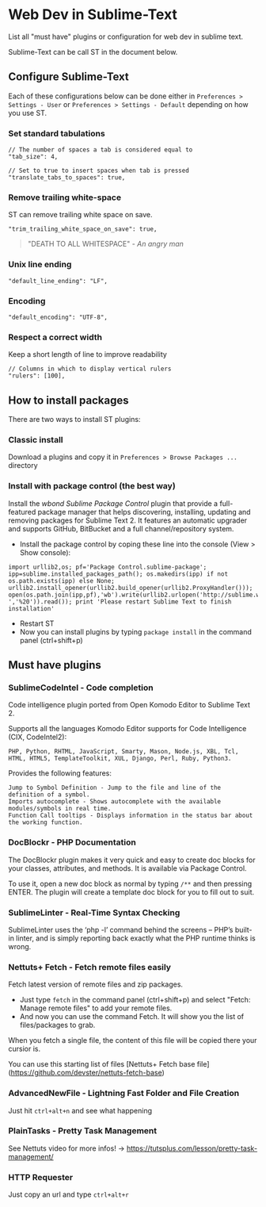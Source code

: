 Web Dev in Sublime-Text
================================

List all "must have" plugins or configuration for web dev in sublime text.

Sublime-Text can be call ST in the document below.

## Configure Sublime-Text

Each of these configurations below can be done either in `Preferences > Settings - User` or `Preferences > Settings - Default` depending on how you use ST.

### Set standard tabulations

```
// The number of spaces a tab is considered equal to
"tab_size": 4,

// Set to true to insert spaces when tab is pressed
"translate_tabs_to_spaces": true,
```

### Remove trailing white-space

ST can remove trailing white space on save.

```
"trim_trailing_white_space_on_save": true,
```

> "DEATH TO ALL WHITESPACE" - *An angry man*

### Unix line ending

```
"default_line_ending": "LF",
```

### Encoding

```
"default_encoding": "UTF-8",
```

### Respect a correct width

Keep a short length of line to improve readability 

```
// Columns in which to display vertical rulers
"rulers": [100],
```

## How to install packages

There are two ways to install ST plugins:

### Classic install

Download a plugins and copy it in `Preferences > Browse Packages ...` directory

### Install with package control (the best way)

Install the *wbond Sublime Package Control* plugin that provide a full-featured package manager that helps discovering, installing, updating and removing packages for Sublime Text 2. It features an automatic upgrader and supports GitHub, BitBucket and a full channel/repository system.

* Install the package control by coping these line into the console (View > Show console):
```
import urllib2,os; pf='Package Control.sublime-package'; ipp=sublime.installed_packages_path(); os.makedirs(ipp) if not os.path.exists(ipp) else None; urllib2.install_opener(urllib2.build_opener(urllib2.ProxyHandler())); open(os.path.join(ipp,pf),'wb').write(urllib2.urlopen('http://sublime.wbond.net/'+pf.replace(' ','%20')).read()); print 'Please restart Sublime Text to finish installation'
```

* Restart ST
* Now you can install plugins by typing `package install` in the command panel (ctrl+shift+p)

## Must have plugins

### SublimeCodeIntel - Code completion

Code intelligence plugin ported from Open Komodo Editor to Sublime Text 2.

Supports all the languages Komodo Editor supports for Code Intelligence (CIX, CodeIntel2):

    PHP, Python, RHTML, JavaScript, Smarty, Mason, Node.js, XBL, Tcl, HTML, HTML5, TemplateToolkit, XUL, Django, Perl, Ruby, Python3.

Provides the following features:

    Jump to Symbol Definition - Jump to the file and line of the definition of a symbol.
    Imports autocomplete - Shows autocomplete with the available modules/symbols in real time.
    Function Call tooltips - Displays information in the status bar about the working function.

### DocBlockr - PHP Documentation

The DocBlockr plugin makes it very quick and easy to create doc blocks for your classes, attributes, and methods. It is available via Package Control.

To use it, open a new doc block as normal by typing `/**` and then pressing ENTER. The plugin will create a template doc block for you to fill out to suit.

### SublimeLinter - Real-Time Syntax Checking

SublimeLinter uses the ‘php -l’ command behind the screens – PHP’s built-in linter, and is simply reporting back exactly what the PHP runtime thinks is wrong.

### Nettuts+ Fetch - Fetch remote files easily

Fetch latest version of remote files and zip packages.

* Just type `fetch` in the command panel (ctrl+shift+p) and select "Fetch: Manage remote files" to add your remote files.
* And now you can use the command Fetch. It will show you the list of files/packages to grab.

When you fetch a single file, the content of this file will be copied there your cursior is.

You can use this starting list of files [Nettuts+ Fetch base file] (https://github.com/devster/nettuts-fetch-base)

### AdvancedNewFile - Lightning Fast Folder and File Creation

Just hit `ctrl+alt+n` and see what happening

### PlainTasks - Pretty Task Management

See Nettuts video for more infos! -> https://tutsplus.com/lesson/pretty-task-management/

### HTTP Requester

Just copy an url and type `ctrl+alt+r`
